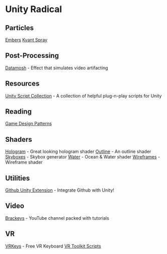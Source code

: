 # Unity Radical

## Particles

[Embers](https://gist.github.com/ocularrhythm/3558997bd4949da879b4a1ed292324c9)
[Kvant Spray](https://github.com/keijiro/KvantSpray)


## Post-Processing

[Datamosh](https://github.com/keijiro/KinoDatamosh) - Effect that simulates video artifacting


## Resources

[Unity Script Collection](https://github.com/michidk/Unity-Script-Collection) - A collection of helpful plug-n-play scripts for Unity


## Reading

[Game Design Patterns](https://gameprogrammingpatterns.com/contents.html)


## Shaders

[Hologram](https://github.com/andydbc/HologramShader) - Great looking hologram shader
[Outline](https://gist.github.com/michidk/3b49362e21563a1d66d52f4cf4bdc7ce) - An outline shader
[Skyboxes](https://github.com/keijiro/SkyboxPlus) - Skybox generator
[Water](https://github.com/eliasts/Ocean_Community_Next_Gen) - Ocean & Water shader
[Wireframes](https://github.com/Chaser324/unity-wireframe) - Wireframe shader


## Utilities

[Github Unity Extension](https://unity.github.com/) - Integrate Github with Unity!


## Video

[Brackeys](https://www.youtube.com/channel/UCYbK_tjZ2OrIZFBvU6CCMiA) - YouTube channel packed with tutorials


## VR 

[VRKeys](https://assetstore.unity.com/packages/tools/input-management/vrkeys-99222) - Free VR Keyboard
[VR Toolkit Scripts](https://github.com/thestonefox/VRTK)